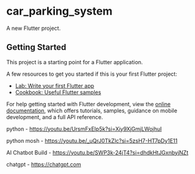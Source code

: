 # car_parking_system

A new Flutter project.

## Getting Started

This project is a starting point for a Flutter application.

A few resources to get you started if this is your first Flutter project:

- [Lab: Write your first Flutter app](https://docs.flutter.dev/get-started/codelab)
- [Cookbook: Useful Flutter samples](https://docs.flutter.dev/cookbook)

For help getting started with Flutter development, view the
[online documentation](https://docs.flutter.dev/), which offers tutorials,
samples, guidance on mobile development, and a full API reference.


python - https://youtu.be/UrsmFxEIp5k?si=Xiy9XjGmjLWojhuI




python mosh - https://youtu.be/_uQrJ0TkZlc?si=5zsH7-HT7pDy1E11



AI Chatbot Build - https://youtu.be/SWP3k-24jT4?si=dhdkHtJGxnbyjNZt


chatgpt - https://chatgpt.com